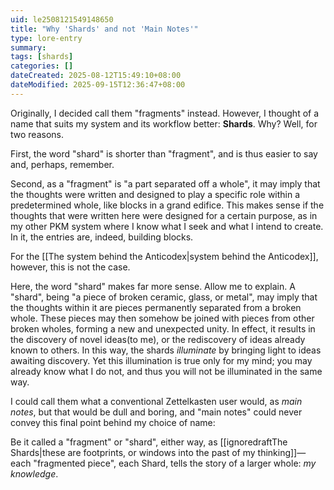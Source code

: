 ```yaml
---
uid: le2508121549148650
title: "Why 'Shards' and not 'Main Notes'"
type: lore-entry
summary: 
tags: [shards]
categories: []
dateCreated: 2025-08-12T15:49:10+08:00
dateModified: 2025-09-15T12:36:47+08:00
---
```

Originally, I decided call them "fragments" instead. However, I thought of a name that suits my system and its workflow better: **Shards**. Why? Well, for two reasons.

First, the word "shard" is shorter than "fragment", and is thus easier to say and, perhaps, remember.

Second, as a "fragment" is "a part separated off a whole", it may imply that the thoughts were written and designed to play a specific role within a predetermined whole, like blocks in a grand edifice. This makes sense if the thoughts that were written here were designed for a certain purpose, as in my other PKM system where I know what I seek and what I intend to create. In it, the entries are, indeed, building blocks.

For the [[The system behind the Anticodex|system behind the Anticodex]], however, this is not the case.

Here, the word "shard" makes far more sense. Allow me to explain. A "shard", being "a piece of broken ceramic, glass, or metal", may imply that the thoughts within it are pieces permanently separated from a broken whole. These pieces may then somehow be joined with pieces from other broken wholes, forming a new and unexpected unity. In effect, it results in the discovery of novel ideas(to me), or the rediscovery of ideas already known to others. In this way, the shards *illuminate* by bringing light to ideas awaiting discovery. Yet this illumination is true only for my mind; you may already know what I do not, and thus you will not be illuminated in the same way.

I could call them what a conventional Zettelkasten user would, as *main notes*, but that would be dull and boring, and "main notes" could never convey this final point behind my choice of name:

Be it called a "fragment" or "shard", either way, as [[ignoredraftThe Shards|these are footprints, or windows into the past of my thinking]]—each "fragmented piece", each Shard, tells the story of a larger whole: *my knowledge*.